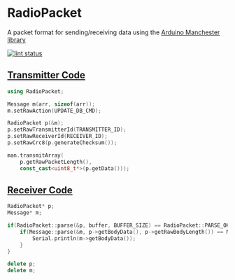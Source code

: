 # RadioPacket

A packet format for sending/receiving data using the [Arduino Manchester library](https://github.com/mchr3k/arduino-libs-manchester)

[![lint status](https://github.com/endail/RadioPacket/workflows/arduino-lint/badge.svg?event=push)](https://github.com/endail/RadioPacket/actions?query=workflow%3Aarduino-lint)

## [Transmitter Code](https://github.com/endail/RadioPacket/blob/main/examples/tx/tx.ino)

```cpp
using RadioPacket;

Message m(arr, sizeof(arr));
m.setRawAction(UPDATE_DB_CMD);

RadioPacket p(&m);
p.setRawTransmitterId(TRANSMITTER_ID);
p.setRawReceiverId(RECEIVER_ID);
p.setRawCrc8(p.generateChecksum());

man.transmitArray(
    p.getRawPacketLength(),
    const_cast<uint8_t*>(p.getData()));
```

## [Receiver Code](https://github.com/endail/RadioPacket/blob/main/examples/rx/rx.ino)

```cpp
RadioPacket* p;
Message* m;

if(RadioPacket::parse(&p, buffer, BUFFER_SIZE) == RadioPacket::PARSE_OK) {
    if(Message::parse(&m, p->getBodyData(), p->getRawBodyLength()) == Message::PARSE_OK) {
        Serial.println(m->getBodyData());
    }
}

delete p;
delete m;
```
